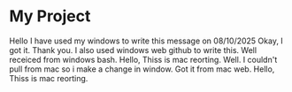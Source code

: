# My Project
Hello I have used my windows to write this message on 08/10/2025
Okay, I got it. Thank you. I also used windows web github to write this. 
Well receiced from windows bash.
Hello, Thiss is mac reorting.
Well. I couldn't pull from mac so i make a change in window. 
Got it from mac web.
Hello, Thiss is mac reorting.
